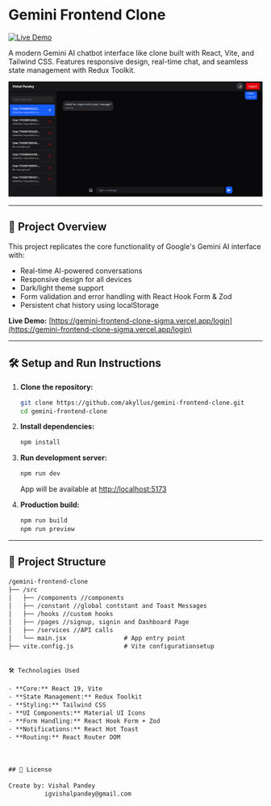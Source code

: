 # Gemini Frontend Clone

[![Live Demo](https://img.shields.io/badge/demo-live-brightgreen)](https://gemini-frontend-clone-sigma.vercel.app/login)

A modern Gemini AI chatbot interface like clone built with React, Vite, and Tailwind CSS. Features responsive design, real-time chat, and seamless state management with Redux Toolkit.

![Chat Interface](./demo.png)

---

## 🚀 Project Overview

This project replicates the core functionality of Google's Gemini AI interface with:

- Real-time AI-powered conversations
- Responsive design for all devices
- Dark/light theme support
- Form validation and error handling with React Hook Form & Zod
- Persistent chat history using localStorage

**Live Demo:** [https://gemini-frontend-clone-sigma.vercel.app/login](https://gemini-frontend-clone-sigma.vercel.app/login)  

---

## 🛠️ Setup and Run Instructions

1. **Clone the repository:**
   ```bash
   git clone https://github.com/akyllus/gemini-frontend-clone.git
   cd gemini-frontend-clone
   ```

2. **Install dependencies:**
   ```bash
   npm install
   ```

3. **Run development server:**
   ```bash
   npm run dev
   ```
   App will be available at [http://localhost:5173](http://localhost:5173)

5. **Production build:**
   ```bash
   npm run build
   npm run preview
   ```

---

## 📁 Project Structure

```
/gemini-frontend-clone
├── /src
│   ├── /components //components
│   ├── /constant //global contstant and Toast Messages
│   ├── /hooks //custom hooks
│   ├── /pages //signup, signin and Dashboard Page
│   ├── /services //API calls
│   └── main.jsx                # App entry point
├── vite.config.js              # Vite configurationsetup


🛠️ Technologies Used

- **Core:** React 19, Vite
- **State Management:** Redux Toolkit
- **Styling:** Tailwind CSS 
- **UI Components:** Material UI Icons
- **Form Handling:** React Hook Form + Zod
- **Notifications:** React Hot Toast
- **Routing:** React Router DOM



## 📜 License

Create by: Vishal Pandey 
          igvishalpandey@gmail.com